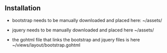 

## Installation

- bootstrap needs to be manually downloaded and placed here: ~/assets/

- jquery needs to be manually downloaded and placed here ~/assets/

- the gohtml file that links the bootstrap and jquery files is here ~/views/layout/bootstrap.gohtml
